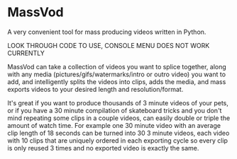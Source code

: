 # MassVod
A very convenient tool for mass producing videos written in Python. 

LOOK THROUGH CODE TO USE, CONSOLE MENU DOES NOT WORK CURRENTLY

MassVod can take a collection of videos you want to splice together, along with any media (pictures/gifs/watermarks/intro or outro video) you want to add, and intelligently splits the videos into clips, adds the media, and mass exports videos to your desired length and resolution/format. 

It's great if you want to produce thousands of 3 minute videos of your pets, or if you have a 30 minute compilation of skateboard tricks and you don't mind repeating some clips in a couple videos, can easily double or triple the amount of watch time. For example one 30 minute video with an average clip length of 18 seconds can be turned into 30 3 minute videos, each video with 10 clips that are uniquely ordered in each exporting cycle so every clip is only reused 3 times and no exported video is exactly the same. 
